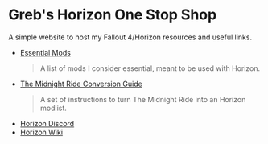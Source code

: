 # Greb's Horizon One Stop Shop

A simple website to host my Fallout 4/Horizon resources and useful links.

- [Essential Mods](./essentials.html)
  > A list of mods I consider essential, meant to be used with Horizon.
- [The Midnight Ride Conversion Guide](./tmr.html)
  > A set of instructions to turn The Midnight Ride into an Horizon modlist.
- [Horizon Discord](https://discord.gg/gW2xdaH)
- [Horizon Wiki](https://fo4horizon.fandom.com/wiki/Horizon_Wiki)